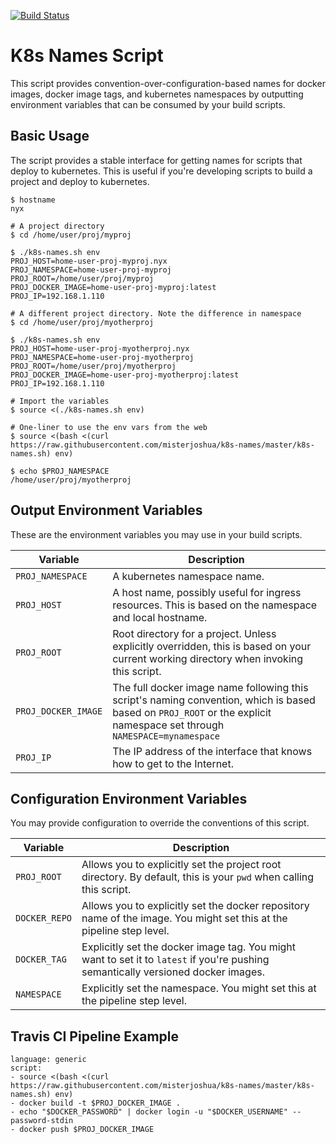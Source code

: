 [![Build Status](https://travis-ci.org/misterjoshua/k8s-names.svg?branch=master)](https://travis-ci.org/misterjoshua/k8s-names)

# K8s Names Script

This script provides convention-over-configuration-based names for docker images, docker image tags, and kubernetes namespaces by outputting environment variables that can be consumed by your build scripts.

## Basic Usage

The script provides a stable interface for getting names for scripts that deploy to kubernetes. This is useful if you're developing scripts to build a project and deploy to kubernetes.

```
$ hostname
nyx

# A project directory
$ cd /home/user/proj/myproj

$ ./k8s-names.sh env
PROJ_HOST=home-user-proj-myproj.nyx
PROJ_NAMESPACE=home-user-proj-myproj
PROJ_ROOT=/home/user/proj/myproj
PROJ_DOCKER_IMAGE=home-user-proj-myproj:latest
PROJ_IP=192.168.1.110

# A different project directory. Note the difference in namespace
$ cd /home/user/proj/myotherproj

$ ./k8s-names.sh env
PROJ_HOST=home-user-proj-myotherproj.nyx
PROJ_NAMESPACE=home-user-proj-myotherproj
PROJ_ROOT=/home/user/proj/myotherproj
PROJ_DOCKER_IMAGE=home-user-proj-myotherproj:latest
PROJ_IP=192.168.1.110

# Import the variables
$ source <(./k8s-names.sh env)

# One-liner to use the env vars from the web
$ source <(bash <(curl https://raw.githubusercontent.com/misterjoshua/k8s-names/master/k8s-names.sh) env)

$ echo $PROJ_NAMESPACE
/home/user/proj/myotherproj
```

## Output Environment Variables

These are the environment variables you may use in your build scripts.

| Variable | Description
| -------- | -----------
| `PROJ_NAMESPACE` | A kubernetes namespace name.
| `PROJ_HOST` | A host name, possibly useful for ingress resources. This is based on the namespace and local hostname.
| `PROJ_ROOT` | Root directory for a project. Unless explicitly overridden, this is based on your current working directory when invoking this script.
| `PROJ_DOCKER_IMAGE` | The full docker image name following this script's naming convention, which is based based on `PROJ_ROOT` or the explicit namespace set through `NAMESPACE=mynamespace`
| `PROJ_IP` | The IP address of the interface that knows how to get to the Internet.

## Configuration Environment Variables

You may provide configuration to override the conventions of this script.

| Variable | Description
| -------- | -------------
| `PROJ_ROOT` | Allows you to explicitly set the project root directory. By default, this is your `pwd` when calling this script.
| `DOCKER_REPO` | Allows you to explicitly set the docker repository name of the image. You might set this at the pipeline step level.
| `DOCKER_TAG` | Explicitly set the docker image tag. You might want to set it to `latest` if you're pushing semantically versioned docker images.
| `NAMESPACE` | Explicitly set the namespace. You might set this at the pipeline step level.

## Travis CI Pipeline Example

```
language: generic
script:
- source <(bash <(curl https://raw.githubusercontent.com/misterjoshua/k8s-names/master/k8s-names.sh) env)
- docker build -t $PROJ_DOCKER_IMAGE .
- echo "$DOCKER_PASSWORD" | docker login -u "$DOCKER_USERNAME" --password-stdin
- docker push $PROJ_DOCKER_IMAGE
```